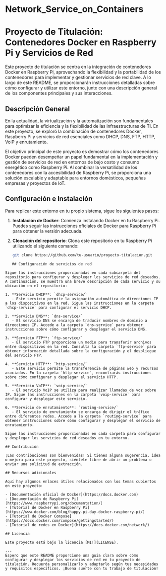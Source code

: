 # Network_Service_on_Containers
# Proyecto de Titulación: Contenedores Docker en Raspberry Pi y Servicios de Red

Este proyecto de titulación se centra en la integración de contenedores Docker en Raspberry Pi, aprovechando la flexibilidad y la portabilidad de los contenedores para implementar y gestionar servicios de red clave. A lo largo de este README, se proporcionarán instrucciones detalladas sobre cómo configurar y utilizar este entorno, junto con una descripción general de los componentes principales y sus interacciones.

## Descripción General

En la actualidad, la virtualización y la automatización son fundamentales para optimizar la eficiencia y la flexibilidad de las infraestructuras de TI. En este proyecto, se exploró la combinación de contenedores Docker, Raspberry Pi y servicios de red esenciales como DHCP, DNS, FTP, HTTP, VoIP y enrutamiento.

El objetivo principal de este proyecto es demostrar cómo los contenedores Docker pueden desempeñar un papel fundamental en la implementación y gestión de servicios de red en entornos de bajo costo y consumo energético como Raspberry Pi. Al combinar la versatilidad de los contenedores con la accesibilidad de Raspberry Pi, se proporciona una solución escalable y adaptable para entornos domésticos, pequeñas empresas y proyectos de IoT.

## Configuración e Instalación

Para replicar este entorno en tu propio sistema, sigue los siguientes pasos:

1. **Instalación de Docker**: Comienza instalando Docker en tu Raspberry Pi. Puedes seguir las instrucciones oficiales de Docker para Raspberry Pi para obtener la versión adecuada.

2. **Clonación del repositorio**: Clona este repositorio en tu Raspberry Pi utilizando el siguiente comando:

   ```bash
   git clone https://github.com/tu-usuario/proyecto-titulacion.git
```
   ## Configuración de servicios de red

Sigue las instrucciones proporcionadas en cada subcarpeta del repositorio para configurar y desplegar los servicios de red deseados. A continuación, se muestra una breve descripción de cada servicio y su ubicación en el repositorio:

1. **Servicio DHCP**: `dhcp-service/`
   - Este servicio permite la asignación automática de direcciones IP a los dispositivos en la red. Sigue las instrucciones en la carpeta `dhcp-service` para configurar el servicio DHCP.

2. **Servicio DNS**: `dns-service/`
   - El servicio DNS se encarga de traducir nombres de dominio a direcciones IP. Accede a la carpeta `dns-service` para obtener instrucciones sobre cómo configurar y desplegar el servicio DNS.

3. **Servicio FTP**: `ftp-service/`
   - El servicio FTP proporciona un medio para transferir archivos entre dispositivos en la red. Consulta la carpeta `ftp-service` para obtener información detallada sobre la configuración y el despliegue del servicio FTP.

4. **Servicio HTTP**: `http-service/`
   - Este servicio permite la transferencia de páginas web y recursos asociados. En la carpeta `http-service`, encontrarás instrucciones sobre cómo configurar y desplegar el servicio HTTP.

5. **Servicio VoIP**: `voip-service/`
   - El servicio VoIP se utiliza para realizar llamadas de voz sobre IP. Sigue las instrucciones en la carpeta `voip-service` para configurar y desplegar este servicio.

6. **Servicio de enrutamiento**: `routing-service/`
   - El servicio de enrutamiento se encarga de dirigir el tráfico entre diferentes redes. Accede a la carpeta `routing-service` para obtener instrucciones sobre cómo configurar y desplegar el servicio de enrutamiento.

Sigue las instrucciones proporcionadas en cada carpeta para configurar y desplegar los servicios de red deseados en tu entorno.

## Contribución

¡Las contribuciones son bienvenidas! Si tienes alguna sugerencia, idea o mejora para este proyecto, siéntete libre de abrir un problema o enviar una solicitud de extracción.

## Recursos adicionales

Aquí hay algunos enlaces útiles relacionados con los temas cubiertos en este proyecto:

- [Documentación oficial de Docker](https://docs.docker.com)
- [Documentación de Raspberry Pi](https://www.raspberrypi.org/documentation/)
- [Tutorial de Docker en Raspberry Pi](https://www.docker.com/blog/happy-pi-day-docker-raspberry-pi/)
- [Tutorial de Docker Compose](https://docs.docker.com/compose/gettingstarted/)
- [Tutorial de redes en Docker](https://docs.docker.com/network/)

## Licencia

Este proyecto está bajo la licencia [MIT](LICENSE).

---
Espero que este README proporcione una guía clara sobre cómo configurar y desplegar los servicios de red en tu proyecto de titulación. Recuerda personalizarlo y adaptarlo según tus necesidades y requisitos específicos. ¡Buena suerte con tu trabajo de titulación!
